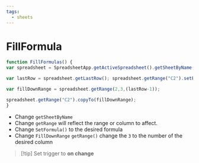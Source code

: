 ```yaml
---
tags:
  - sheets
---
```


# FillFormula



```JavaScript
function FillFormulas() { 
var spreadsheet = SpreadsheetApp.getActiveSpreadsheet().getSheetByName('Sheet1'); 

var lastRow = spreadsheet.getLastRow(); spreadsheet.getRange("C2").setFormula("=A2&\" \"&B2"); 

var fillDownRange = spreadsheet.getRange(2,3,(lastRow-1)); 

spreadsheet.getRange("C2").copyTo(fillDownRange); 
}
```
- Change `getSheetByName`
- Change `getRange` will reflect the range or column to affect.
- Change `SetFormula()` to the desired formula
- Change `FillDownRange` `getRange()` change the `3` to the number of the desired column

>[!tip] Set trigger to **on change**

